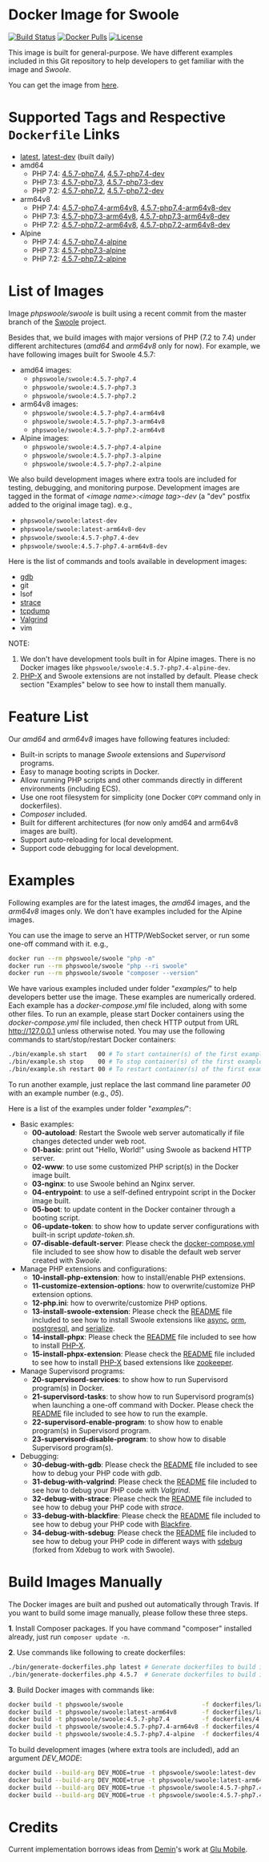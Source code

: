 # Docker Image for Swoole

[![Build Status](https://travis-ci.org/swoole/docker-swoole.svg?branch=master)](https://travis-ci.org/swoole/docker-swoole)
[![Docker Pulls](https://img.shields.io/docker/pulls/phpswoole/swoole.svg)](https://hub.docker.com/r/phpswoole/swoole)
[![License](https://img.shields.io/badge/license-apache2-blue.svg)](https://github.com/swoole/docker-swoole/blob/master/LICENSE)

This image is built for general-purpose. We have different examples included in this Git repository to help developers
to get familiar with the image and _Swoole_.

You can get the image from [here](https://hub.docker.com/r/phpswoole/swoole).

# Supported Tags and Respective `Dockerfile` Links

* [latest](https://github.com/swoole/docker-swoole/blob/master/dockerfiles/latest/amd64/php7.4/Dockerfile), [latest-dev](https://github.com/swoole/docker-swoole/blob/master/dockerfiles/latest/amd64/php7.4/Dockerfile) (built daily)
* amd64
    * PHP 7.4: [4.5.7-php7.4](https://github.com/swoole/docker-swoole/blob/master/dockerfiles/4.5.7/amd64/php7.4/Dockerfile), [4.5.7-php7.4-dev](https://github.com/swoole/docker-swoole/blob/master/dockerfiles/4.5.7/amd64/php7.4/Dockerfile)
    * PHP 7.3: [4.5.7-php7.3](https://github.com/swoole/docker-swoole/blob/master/dockerfiles/4.5.7/amd64/php7.3/Dockerfile), [4.5.7-php7.3-dev](https://github.com/swoole/docker-swoole/blob/master/dockerfiles/4.5.7/amd64/php7.3/Dockerfile)
    * PHP 7.2: [4.5.7-php7.2](https://github.com/swoole/docker-swoole/blob/master/dockerfiles/4.5.7/amd64/php7.2/Dockerfile), [4.5.7-php7.2-dev](https://github.com/swoole/docker-swoole/blob/master/dockerfiles/4.5.7/amd64/php7.2/Dockerfile)
* arm64v8
    * PHP 7.4: [4.5.7-php7.4-arm64v8](https://github.com/swoole/docker-swoole/blob/master/dockerfiles/4.5.7/arm64v8/php7.4/Dockerfile), [4.5.7-php7.4-arm64v8-dev](https://github.com/swoole/docker-swoole/blob/master/dockerfiles/4.5.7/arm64v8/php7.4/Dockerfile)
    * PHP 7.3: [4.5.7-php7.3-arm64v8](https://github.com/swoole/docker-swoole/blob/master/dockerfiles/4.5.7/arm64v8/php7.3/Dockerfile), [4.5.7-php7.3-arm64v8-dev](https://github.com/swoole/docker-swoole/blob/master/dockerfiles/4.5.7/arm64v8/php7.3/Dockerfile)
    * PHP 7.2: [4.5.7-php7.2-arm64v8](https://github.com/swoole/docker-swoole/blob/master/dockerfiles/4.5.7/arm64v8/php7.2/Dockerfile), [4.5.7-php7.2-arm64v8-dev](https://github.com/swoole/docker-swoole/blob/master/dockerfiles/4.5.7/arm64v8/php7.2/Dockerfile)
* Alpine
    * PHP 7.4: [4.5.7-php7.4-alpine](https://github.com/swoole/docker-swoole/blob/master/dockerfiles/4.5.7/alpine/php7.4/Dockerfile)
    * PHP 7.3: [4.5.7-php7.3-alpine](https://github.com/swoole/docker-swoole/blob/master/dockerfiles/4.5.7/alpine/php7.3/Dockerfile)
    * PHP 7.2: [4.5.7-php7.2-alpine](https://github.com/swoole/docker-swoole/blob/master/dockerfiles/4.5.7/alpine/php7.2/Dockerfile)

# List of Images

Image _phpswoole/swoole_ is built using a recent commit from the master branch of the [Swoole](https://github.com/swoole/swoole-src) project.

Besides that, we build images with major versions of PHP (7.2 to 7.4) under different architectures (_amd64_ and
_arm64v8_ only for now). For example, we have following images built for Swoole 4.5.7:

* amd64 images:
    * `phpswoole/swoole:4.5.7-php7.4`
    * `phpswoole/swoole:4.5.7-php7.3`
    * `phpswoole/swoole:4.5.7-php7.2`
* arm64v8 images:
    * `phpswoole/swoole:4.5.7-php7.4-arm64v8`
    * `phpswoole/swoole:4.5.7-php7.3-arm64v8`
    * `phpswoole/swoole:4.5.7-php7.2-arm64v8`
* Alpine images:
    * `phpswoole/swoole:4.5.7-php7.4-alpine`
    * `phpswoole/swoole:4.5.7-php7.3-alpine`
    * `phpswoole/swoole:4.5.7-php7.2-alpine`

We also build development images where extra tools are included for testing, debugging, and monitoring purpose.
Development images are tagged in the format of _&lt;image name&gt;:&lt;image tag&gt;-dev_ (a "dev" postfix added to the
original image tag). e.g.,

* `phpswoole/swoole:latest-dev`
* `phpswoole/swoole:latest-arm64v8-dev`
* `phpswoole/swoole:4.5.7-php7.4-dev`
* `phpswoole/swoole:4.5.7-php7.4-arm64v8-dev`

Here is the list of commands and tools available in development images:

* [gdb](https://www.gnu.org/s/gdb)
* git
* lsof
* [strace](https://strace.io)
* [tcpdump](https://www.tcpdump.org)
* [Valgrind](http://www.valgrind.org)
* vim

NOTE:

1. We don't have development tools built in for Alpine images. There is no Docker images like `phpswoole/swoole:4.5.7-php7.4-alpine-dev`.
2. [PHP-X](https://github.com/swoole/phpx) and Swoole extensions are not installed by default. Please check section "Examples" below to see how to install them manually.

# Feature List

Our _amd64_ and _arm64v8_ images have following features included:

* Built-in scripts to manage _Swoole_ extensions and _Supervisord_ programs.
* Easy to manage booting scripts in Docker.
* Allow running PHP scripts and other commands directly in different environments (including ECS).
* Use one root filesystem for simplicity (one Docker `COPY` command only in dockerfiles).
* _Composer_ included.
* Built for different architectures (for now only amd64 and arm64v8 images are built).
* Support auto-reloading for local development.
* Support code debugging for local development.

# Examples

Following examples are for the latest images, the _amd64_ images, and the _arm64v8_ images only. We don't have examples
included for the Alpine images.

You can use the image to serve an HTTP/WebSocket server, or run some one-off command with it. e.g.,

```bash
docker run --rm phpswoole/swoole "php -m"
docker run --rm phpswoole/swoole "php --ri swoole"
docker run --rm phpswoole/swoole "composer --version"
```

We have various examples included under folder "_examples/_" to help developers better use the image. These examples are
numerically ordered. Each example has a _docker-compose.yml_ file included, along with some other files. To run an
example, please start Docker containers using the _docker-compose.yml_ file included, then check HTTP output from URL
http://127.0.0.1 unless otherwise noted. You may use the following commands to start/stop/restart Docker containers:

```bash
./bin/example.sh start   00 # To start container(s) of the first example.
./bin/example.sh stop    00 # To stop container(s) of the first example.
./bin/example.sh restart 00 # To restart container(s) of the first example.
```

To run another example, just replace the last command line parameter _00_ with an example number (e.g., _05_).

Here is a list of the examples under folder "_examples/_":

* Basic examples:
    * **00-autoload**: Restart the Swoole web server automatically if file changes detected under web root.
    * **01-basic**: print out "Hello, World!" using Swoole as backend HTTP server.
    * **02-www**: to use some customized PHP script(s) in the Docker image built.
    * **03-nginx**: to use Swoole behind an Nginx server.
    * **04-entrypoint**: to use a self-defined entrypoint script in the Docker image built.
    * **05-boot**: to update content in the Docker container through a booting script.
    * **06-update-token**: to show how to update server configurations with built-in script _update-token.sh_.
    * **07-disable-default-server**: Please check the [docker-compose.yml](https://github.com/swoole/docker-swoole/blob/master/examples/07-disable-default-server/docker-compose.yml) file included to see show how to disable the default web server created with _Swoole_.
* Manage PHP extensions and configurations:
    * **10-install-php-extension**: how to install/enable PHP extensions.
    * **11-customize-extension-options**: how to overwrite/customize PHP extension options.
    * **12-php.ini**: how to overwrite/customize PHP options.
    * **13-install-swoole-extension**: Please check the [README](https://github.com/swoole/docker-swoole/tree/master/examples/13-install-swoole-extension) file included to see how to install Swoole extensions like [async](https://github.com/swoole/ext-async), [orm](https://github.com/swoole/ext-orm), [postgresql](https://github.com/swoole/ext-postgresql), and [serialize](https://github.com/swoole/ext-serialize).
    * **14-install-phpx**: Please check the [README](https://github.com/swoole/docker-swoole/tree/master/examples/14-install-phpx) file included to see how to install [PHP-X](https://github.com/swoole/phpx).
    * **15-install-phpx-extension**: Please check the [README](https://github.com/swoole/docker-swoole/tree/master/examples/15-install-phpx-extension) file included to see how to install [PHP-X](https://github.com/swoole/phpx) based extensions like [zookeeper](https://github.com/swoole/ext-zookeeper).
* Manage Supervisord programs:
    * **20-supervisord-services**: to show how to run Supervisord program(s) in Docker.
    * **21-supervisord-tasks**: to show how to run Supervisord program(s) when launching a one-off command with Docker. Please check the [README](https://github.com/swoole/docker-swoole/tree/master/examples/21-supervisord-tasks) file included to see how to run the example.
    * **22-supervisord-enable-program**: to show how to enable program(s) in Supervisord program.
    * **23-supervisord-disable-program**: to show how to disable Supervisord program(s).
* Debugging:
    * **30-debug-with-gdb**: Please check the [README](https://github.com/swoole/docker-swoole/tree/master/examples/30-debug-with-gdb) file included to see how to debug your PHP code with _gdb_.
    * **31-debug-with-valgrind**: Please check the [README](https://github.com/swoole/docker-swoole/tree/master/examples/31-debug-with-valgrind) file included to see how to debug your PHP code with _Valgrind_.
    * **32-debug-with-strace**: Please check the [README](https://github.com/swoole/docker-swoole/tree/master/examples/32-debug-with-strace) file included to see how to debug your PHP code with _strace_.
    * **33-debug-with-blackfire**: Please check the [README](https://github.com/swoole/docker-swoole/tree/master/examples/33-debug-with-blackfire) file included to see how to debug your PHP code with [Blackfire](https://blackfire.io).
    * **34-debug-with-sdebug**: Please check the [README](https://github.com/swoole/docker-swoole/tree/master/examples/34-debug-with-sdebug) file included to see how to debug your PHP code in different ways with [sdebug](https://github.com/swoole/sdebug) (forked from Xdebug to work with Swoole).

# Build Images Manually

The Docker images are built and pushed out automatically through Travis. If you want to build some image manually, please
follow these three steps.

**1**. Install Composer packages. If you have command "composer" installed already, just run `composer update -n`.

**2**. Use commands like following to create dockerfiles:

```bash
./bin/generate-dockerfiles.php latest # Generate dockerfiles to build images from the master branch of Swoole.
./bin/generate-dockerfiles.php 4.5.7  # Generate dockerfiles to build images for Swoole 4.5.7.
```

**3**. Build Docker images with commands like:

```bash
docker build -t phpswoole/swoole                      -f dockerfiles/latest/amd64/php7.4/Dockerfile   .
docker build -t phpswoole/swoole:latest-arm64v8       -f dockerfiles/latest/arm64v8/php7.4/Dockerfile .
docker build -t phpswoole/swoole:4.5.7-php7.4         -f dockerfiles/4.5.7/amd64/php7.4/Dockerfile    .
docker build -t phpswoole/swoole:4.5.7-php7.4-arm64v8 -f dockerfiles/4.5.7/arm64v8/php7.4/Dockerfile  .
docker build -t phpswoole/swoole:4.5.7-php7.4-alpine  -f dockerfiles/4.5.7/alpine/php7.4/Dockerfile   .
```

To build development images (where extra tools are included), add an argument _DEV_MODE_:

```bash
docker build --build-arg DEV_MODE=true -t phpswoole/swoole:latest-dev               -f dockerfiles/latest/amd64/php7.4/Dockerfile   .
docker build --build-arg DEV_MODE=true -t phpswoole/swoole:latest-arm64v8-dev       -f dockerfiles/latest/arm64v8/php7.4/Dockerfile .
docker build --build-arg DEV_MODE=true -t phpswoole/swoole:4.5.7-php7.4-dev         -f dockerfiles/4.5.7/amd64/php7.4/Dockerfile    .
docker build --build-arg DEV_MODE=true -t phpswoole/swoole:4.5.7-php7.4-arm64v8-dev -f dockerfiles/4.5.7/arm64v8/php7.4/Dockerfile  .
```

# Credits

Current implementation borrows ideas from [Demin](https://github.com/deminy)'s work at [Glu Mobile](https://glu.com).
